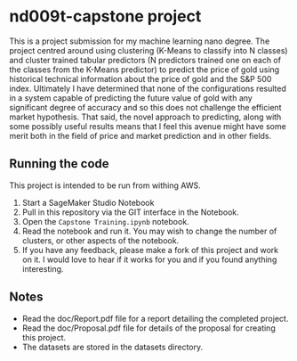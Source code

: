 # nd009t-capstone project

This is a project submission for my machine learning nano degree. The project centred around using clustering (K-Means to classify into N classes) and cluster trained tabular predictors (N predictors trained one on each of the classes from the K-Means predictor) to predict the price of gold using historical technical information about the price of gold and the S&P 500 index. Ultimately I have determined that none of the configurations resulted in a system capable of predicting the future value of gold with any significant degree of accuracy and so this does not challenge the efficient market hypothesis. That said, the novel approach to predicting, along with some possibly useful results means that I feel this avenue might have some merit both in the field of price and market prediction and in other fields.

## Running the code
This project is intended to be run from withing AWS.

1. Start a SageMaker Studio Notebook
2. Pull in this repository via the GIT interface in the Notebook.
3. Open the `Capstone Training.ipynb` notebook.
4. Read the notebook and run it. You may wish to change the number of clusters, or other aspects of the notebook.
5. If you have any feedback, please make a fork of this project and work on it. I would love to hear if it works for you and if you found anything interesting.

## Notes

* Read the doc/Report.pdf file for a report detailing the completed project.
* Read the doc/Proposal.pdf file for details of the proposal for creating this project.
* The datasets are stored in the datasets directory.
